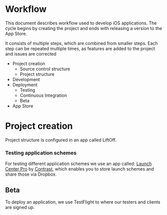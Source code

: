 Workflow
========

This document describes workflow used to develop iOS applications. The cycle begins by creating the project and ends with releasing a version to the App Store.

It consists of multiple steps, which are combined from smaller steps. Each step can be repeated multiple times, as features are added to the project and issues are corrected

- Project creation
  - Source control structure
  - Project structure
- Development
- Deployment
  - Testing
  - Continuous Integration
  - Beta
- App Store

# Project creation

Project structure is configured in an app called LiftOff.

### Testing application schemes

For testing different application schemes we use an app called: [Launch Center Pro](http://contrast.co/launch-center-pro/) by [Contrast](http://contrast.co), which enables you to store launch schemes and share those via Dropbox.

## Beta

To deploy an application, we use TestFlight to where our testers and clients are signed up.
